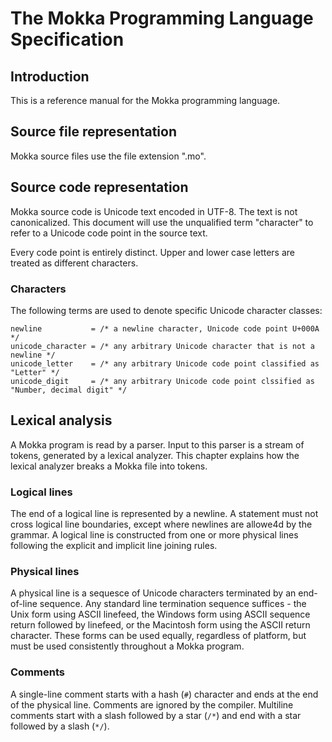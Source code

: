 # The Mokka Programming Language Specification

## Introduction
This is a reference manual for the Mokka programming language.

## Source file representation
Mokka source files use the file extension ".mo".

## Source code representation
Mokka source code is Unicode text encoded in UTF-8. The text is not canonicalized. This document will use the unqualified term "character" to refer to a Unicode code point in the source text.

Every code point is entirely distinct. Upper and lower case letters are treated as different characters.

### Characters
The following terms are used to denote specific Unicode character classes:

```
newline           = /* a newline character, Unicode code point U+000A */
unicode_character = /* any arbitrary Unicode character that is not a newline */
unicode_letter    = /* any arbitrary Unicode code point classified as "Letter" */
unicode_digit     = /* any arbitrary Unicode code point clssified as "Number, decimal digit" */
```

## Lexical analysis
A Mokka program is read by a parser. Input to this parser is a stream of tokens, generated by a lexical analyzer. This chapter explains how the lexical analyzer breaks a Mokka file into tokens.

### Logical lines
The end of a logical line is represented by a newline. A statement must not cross logical line boundaries, except where newlines are allowe4d by the grammar. A logical line is constructed from one or more physical lines following the explicit and implicit line joining rules.

### Physical lines
A physical line is a sequesce of Unicode characters terminated by an end-of-line sequence. Any standard line termination sequence suffices - the Unix form using ASCII linefeed, the Windows form using ASCII sequence return followed by linefeed, or the Macintosh form using the ASCII return character. These forms can be used equally, regardless of platform, but must be used consistently throughout a Mokka program.

### Comments
A single-line comment starts with a hash (`#`) character and ends at the end of the physical line. Comments are ignored by the compiler. Multiline comments start with a slash followed by a star (`/*`) and end with a star followed by a slash (`*/`). 
